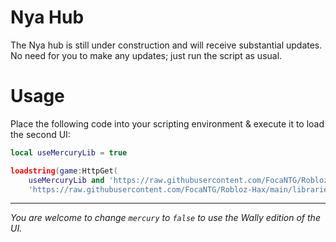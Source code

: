 # Nya Hub

The Nya hub is still under construction and will receive substantial updates. No need for you to make any updates; just run the script as usual.

# Usage

Place the following code into your scripting environment & execute it to load the second UI:

```lua
local useMercuryLib = true

loadstring(game:HttpGet(
	useMercuryLib and 'https://raw.githubusercontent.com/FocaNTG/Robloz-Hax/main/libraries/ui-2.lua' or
	'https://raw.githubusercontent.com/FocaNTG/Robloz-Hax/main/libraries/ui-1.lua'))() 
```

---

*You are welcome to change `mercury` to `false` to use the Wally edition of the UI.*